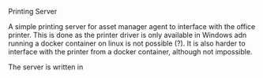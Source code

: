 Printing Server

A simple printing server for asset manager agent to interface with the office printer.
This is done as the printer driver is only available in Windows adn running a docker container on linux is not possible (?).
It is also harder to interface with the printer from a docker container, although not impossible.

The server is written in 